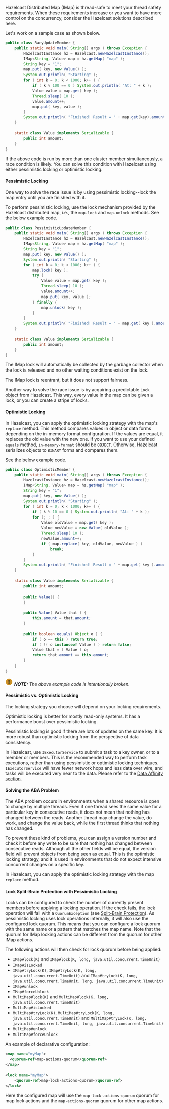 
Hazelcast Distributed Map (IMap) is thread-safe to meet your thread safety requirements. When these requirements increase or you want to have more control on the concurrency, consider the Hazelcast solutions described here.

Let's work on a sample case as shown below.

```java
public class RacyUpdateMember {
    public static void main( String[] args ) throws Exception {
        HazelcastInstance hz = Hazelcast.newHazelcastInstance();
        IMap<String, Value> map = hz.getMap( "map" );
        String key = "1";
        map.put( key, new Value() );
        System.out.println( "Starting" );
        for ( int k = 0; k < 1000; k++ ) {
            if ( k % 100 == 0 ) System.out.println( "At: " + k );
            Value value = map.get( key );
            Thread.sleep( 10 );
            value.amount++;
            map.put( key, value );
        }
        System.out.println( "Finished! Result = " + map.get(key).amount );
    }

    static class Value implements Serializable {
        public int amount;
    }
}
```

If the above code is run by more than one cluster member simultaneously, a race condition is likely. You can solve this condition with Hazelcast using either pessimistic locking or optimistic locking. 

#### Pessimistic Locking

One way to solve the race issue is by using pessimistic locking--lock the map entry until you are finished with it.

To perform pessimistic locking, use the lock mechanism provided by the Hazelcast distributed map, i.e., the `map.lock` and `map.unlock` methods. See the below example code.

```java
public class PessimisticUpdateMember {
    public static void main( String[] args ) throws Exception {
        HazelcastInstance hz = Hazelcast.newHazelcastInstance();
        IMap<String, Value> map = hz.getMap( "map" );
        String key = "1";
        map.put( key, new Value() );
        System.out.println( "Starting" );
        for ( int k = 0; k < 1000; k++ ) {
            map.lock( key );
            try {
                Value value = map.get( key );
                Thread.sleep( 10 );
                value.amount++;
                map.put( key, value );
            } finally {
                map.unlock( key );
            }
        }
        System.out.println( "Finished! Result = " + map.get( key ).amount );
    }

    static class Value implements Serializable {
        public int amount;
    }
}
```

The IMap lock will automatically be collected by the garbage collector when the lock is released and no other waiting conditions exist on the lock.

The IMap lock is reentrant, but it does not support fairness.

Another way to solve the race issue is by acquiring a predictable `Lock` object from Hazelcast. This way, every value in the map can be given a lock, or you can create a stripe of locks.


#### Optimistic Locking

In Hazelcast, you can apply the optimistic locking strategy with the map's `replace` method. This method compares values in object or data forms depending on the in-memory format configuration. If the values are equal, it replaces the old value with the new one. If you want to use your defined `equals` method, `in-memory-format` should be `OBJECT`. Otherwise, Hazelcast serializes objects to `BINARY` forms and compares them.

See the below example code. 

```java
public class OptimisticMember {
    public static void main( String[] args ) throws Exception {
        HazelcastInstance hz = Hazelcast.newHazelcastInstance();
        IMap<String, Value> map = hz.getMap( "map" );
        String key = "1";
        map.put( key, new Value() );
        System.out.println( "Starting" );
        for ( int k = 0; k < 1000; k++ ) {
            if ( k % 10 == 0 ) System.out.println( "At: " + k );
            for (; ; ) {
                Value oldValue = map.get( key );
                Value newValue = new Value( oldValue );
                Thread.sleep( 10 );
                newValue.amount++;
                if ( map.replace( key, oldValue, newValue ) )
                    break;
            }
        }
        System.out.println( "Finished! Result = " + map.get( key ).amount );
    }

    static class Value implements Serializable {
        public int amount;

        public Value() {
        }

        public Value( Value that ) {
            this.amount = that.amount;
        }

        public boolean equals( Object o ) {
            if ( o == this ) return true;
            if ( !( o instanceof Value ) ) return false;
            Value that = ( Value ) o;
            return that.amount == this.amount;
        }
    }
}
```

![image](../../images/NoteSmall.jpg) ***NOTE:*** *The above example code is intentionally broken.*

#### Pessimistic vs. Optimistic Locking

The locking strategy you choose will depend on your locking requirements.

Optimistic locking is better for mostly read-only systems. It has a performance boost over pessimistic locking.

Pessimistic locking is good if there are lots of updates on the same key. It is more robust than optimistic locking from the perspective of data consistency.

In Hazelcast, use `IExecutorService` to submit a task to a key owner, or to a member or members. This is the recommended way to perform task executions, rather than using pessimistic or optimistic locking techniques. `IExecutorService` will have fewer network hops and less data over wire, and tasks will be executed very near to the data. Please refer to the [Data Affinity section](/19_Performance/00_Data_Affinity.md).

#### Solving the ABA Problem

The ABA problem occurs in environments when a shared resource is open to change by multiple threads. Even if one thread sees the same value for a particular key in consecutive reads, it does not mean that nothing has changed between the reads. Another thread may change the value, do work, and change the value back, while the first thread thinks that nothing has changed.

To prevent these kind of problems, you can assign a version number and check it before any write to be sure that nothing has changed between consecutive reads. Although all the other fields will be equal, the version field will prevent objects from being seen as equal. This is the optimistic locking strategy, and it is used in environments that do not expect intensive concurrent changes on a specific key.

In Hazelcast, you can apply the optimistic locking strategy with the map `replace` method.

#### Lock Split-Brain Protection with Pessimistic Locking

Locks can be configured to check the number of currently present members before applying a locking operation. If the check fails, the lock operation will fail with a `QuorumException` (see [Split-Brain Protection](/2600_Network_Partitioning_-_Split-Brain_Syndrome/100_Split-Brain_Protection.md)). As pessimistic locking uses lock operations internally, it will also use the configured lock quorum. This means that you can configure a lock quorum with the same name or a pattern that matches the map name. Note that the quorum for IMap locking actions can be different from the quorum for other IMap actions.  

The following actions will then check for lock quorum before being applied:
 
- `IMap#lock(K)` and `IMap#lock(K, long, java.util.concurrent.TimeUnit)`
- `IMap#isLocked`
- `IMap#tryLock(K)`, `IMap#tryLock(K, long, java.util.concurrent.TimeUnit)` and `IMap#tryLock(K, long, java.util.concurrent.TimeUnit, long, java.util.concurrent.TimeUnit)`
- `IMap#unlock`
- `IMap#forceUnlock`
- `MultiMap#lock(K)` and `MultiMap#lock(K, long, java.util.concurrent.TimeUnit)`
- `MultiMap#isLocked`
- `MultiMap#tryLock(K)`, `MultiMap#tryLock(K, long, java.util.concurrent.TimeUnit)` and `MultiMap#tryLock(K, long, java.util.concurrent.TimeUnit, long, java.util.concurrent.TimeUnit)`
- `MultiMap#unlock`
- `MultiMap#forceUnlock`


An example of declarative configuration:
 
```xml
<map name="myMap">
  <quorum-ref>map-actions-quorum</quorum-ref>
</map>

<lock name="myMap">
    <quorum-ref>map-lock-actions-quorum</quorum-ref>
</lock>
```

Here the configured map will use the `map-lock-actions-quorum` quorum for map lock actions and the `map-actions-quorum` quorum for other map actions.

